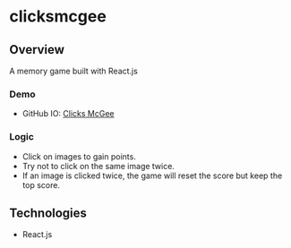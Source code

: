 # clicksmcgee

## Overview
A memory game built with React.js

### Demo
* GitHub IO: [Clicks McGee](https://kflan-io.github.io/clicksmcgee/)

### Logic
* Click on images to gain points.
* Try not to click on the same image twice.
* If an image is clicked twice, the game will reset the score but keep the top score.

## Technologies
* React.js
